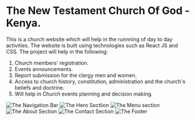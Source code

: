 # The New Testament Church Of God - Kenya.
This is a church website which will help in the runnning of day to day activities. The website is built using technologies such as React JS and CSS. The project will help in the following:
1. Church members' registration.
2. Events announcements.
3. Report submission for the clergy men and women.
4. Access to church history, constitution, administration and the church's beliefs and doctrine.
5. Will help in Church events planning and decision making.

![The Navigation Bar](https://github.com/Omillo-Charles/New-Testament/blob/b3bfcf18e3a46221af4d2e6f97342f605e8ee3cb/new-testament/src/assets/Screenshot%202025-04-05%20133435.png)
![The Hero Sectiion](https://github.com/Omillo-Charles/Images/blob/3b82d7d5a848cafdab828881676cb592b52ef204/Screenshot%202025-04-05%20133455.png)
![The Menu section](https://github.com/Omillo-Charles/Images/blob/3b82d7d5a848cafdab828881676cb592b52ef204/Screenshot%202025-04-05%20133518.png)
![The About Section]()
![The Contact Section]()
![The Footer]()

